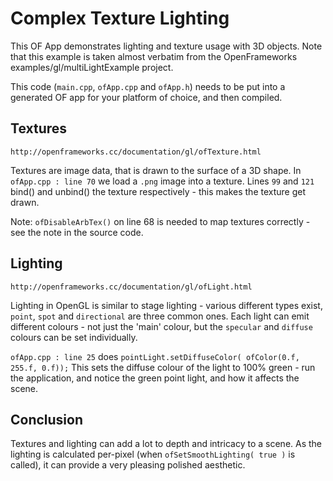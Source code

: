 Complex Texture Lighting
========================

This OF App demonstrates lighting and texture usage with 3D objects.
Note that this example is taken almost verbatim from the OpenFrameworks
examples/gl/multiLightExample project.

This code (`main.cpp`, `ofApp.cpp` and `ofApp.h`) needs to be put into a
generated OF app for your platform of choice, and then compiled.

Textures
--------
```
http://openframeworks.cc/documentation/gl/ofTexture.html
```
Textures are image data, that is drawn to the surface of a 3D shape. In
`ofApp.cpp : line 70` we load a `.png` image into a texture. Lines `99` and `121`
bind() and unbind() the texture respectively - this makes the texture get drawn.

Note: `ofDisableArbTex()` on line 68 is needed to map textures correctly - see
the note in the source code.

Lighting
--------
```
http://openframeworks.cc/documentation/gl/ofLight.html
```
Lighting in OpenGL is similar to stage lighting - various different types exist,
`point`, `spot` and `directional` are three common ones. Each light can emit
different colours - not just the 'main' colour, but the `specular` and `diffuse`
colours can be set individually.

`ofApp.cpp : line 25` does `pointLight.setDiffuseColor( ofColor(0.f, 255.f, 0.f));`
This sets the diffuse colour of the light to 100% green - run the application,
and notice the green point light, and how it affects the scene.

Conclusion
----------
Textures and lighting can add a lot to depth and intricacy to a scene. As the
lighting is calculated per-pixel (when `ofSetSmoothLighting( true )` is called),
it can provide a very pleasing polished aesthetic.
